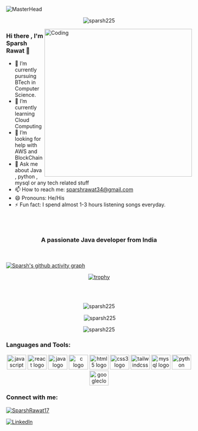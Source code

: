
![MasterHead](https://mir-s3-cdn-cf.behance.net/project_modules/max_1200/79731568097599.5b50bca477735.jpg)

<p align="center"> <img src="https://komarev.com/ghpvc/?username=sparsh225&label=Profile%20views&color=0e75b6&style=flat" alt="sparsh225" /> </p>


<img align="right" alt="Coding" width="400" src="https://cdn.dribbble.com/users/1162077/screenshots/3848914/programmer.gif">




### Hi there , I'm Sparsh Rawat 👋

- 🔭 I’m currently pursuing BTech in Computer Science.
- 🌱 I’m currently learning Cloud Computing
- 🤔 I’m looking for help with AWS and BlockChain
- 💬 Ask me about Java , python , mysql  or any tech related stuff
- 📫 How to reach me: sparshrawat34@gmail.com
- 😄 Pronouns: He/His
- ⚡ Fun fact: I spend almost 1-3 hours listening songs everyday.





<br></br>


<h3 align="center">A passionate Java developer from India</h3>

<br></br>
[![Sparsh's github activity graph](https://activity-graph.herokuapp.com/graph?username=Sparsh225&theme=lucent)](https://github.com/Sparsh225/github-readme-activity-graph)



<div align="center">
  
  
  [![trophy](https://github-profile-trophy.vercel.app/?username=Sparsh225&theme=onedark&row=1&column=7)](https://github.com/ryo-ma/github-profile-trophy)
  <br>
  <br>
  
  <br>
 </div>

<div align="center">

<p><img align="center" src="https://github-readme-stats.vercel.app/api/top-langs?username=sparsh225&show_icons=true&locale=en&layout=compact" alt="sparsh225" /></p>

<p>&nbsp;<img align="center" src="https://github-readme-stats.vercel.app/api?username=sparsh225&show_icons=true&locale=en" alt="sparsh225" /></p>

<p><img align="center" src="https://github-readme-streak-stats.herokuapp.com/?user=sparsh225&" alt="sparsh225" /></p>

 </div>

<h3 align="left">Languages and Tools:</h3>
<div align="center">
  <img src="https://cdn.jsdelivr.net/gh/devicons/devicon/icons/javascript/javascript-original.svg" height="40" width="52" alt="javascript logo"  />
  <img src="https://cdn.jsdelivr.net/gh/devicons/devicon/icons/react/react-original.svg" height="40" width="52" alt="react logo"  />
  <img src="https://cdn.jsdelivr.net/gh/devicons/devicon/icons/java/java-original.svg" height="40" width="52" alt="java logo"  />
  <img src="https://cdn.jsdelivr.net/gh/devicons/devicon/icons/c/c-original.svg" height="40" width="52" alt="c logo"  />
  <img src="https://cdn.jsdelivr.net/gh/devicons/devicon/icons/html5/html5-original.svg" height="40" width="52" alt="html5 logo"  />
  <img src="https://cdn.jsdelivr.net/gh/devicons/devicon/icons/css3/css3-original.svg" height="40" width="52" alt="css3 logo"  />
  <img src="https://cdn.jsdelivr.net/gh/devicons/devicon/icons/tailwindcss/tailwindcss-original-wordmark.svg" height="40" width="52" alt="tailwindcss logo"  />
  <img src="https://cdn.jsdelivr.net/gh/devicons/devicon/icons/mysql/mysql-original.svg" height="40" width="52" alt="mysql logo"  />
  <img src="https://cdn.jsdelivr.net/gh/devicons/devicon/icons/python/python-original.svg" height="40" width="52" alt="python logo"  />
  <img src="https://cdn.jsdelivr.net/gh/devicons/devicon/icons/googlecloud/googlecloud-original.svg" height="40" width="52" alt="googlecloud logo"  />
</div>

<h3 align="left">Connect with me:</h3>
<p align="left"> <a href="https://twitter.com/SparshRawat17" target="blank"><img src="https://img.shields.io/twitter/follow/SparshRawat17?logo=twitter&style=for-the-badge" alt="SparshRawat17" /></a> </p>

[![LinkedIn](https://img.shields.io/badge/LinkedIn-%230077B5.svg?logo=linkedin&logoColor=white)](https://linkedin.com/in/www.linkedin.com/in/spa22) 
</p>
